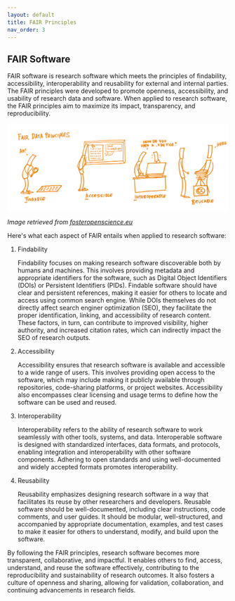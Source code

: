 ```yaml
---
layout: default
title: FAIR Principles
nav_order: 3
---
```


## FAIR Software

FAIR software is research software which meets the principles of findability, accessibility, interoperability and reusability for external and internal parties. The FAIR principles were developed to promote openness, accessibility, and usability of research data and software. When applied to research software, the FAIR principles aim to maximize its impact, transparency, and reproducibility.  

![FAIR](assets/img/fair.png)

_Image retrieved from [fosteropenscience.eu](https://www.fosteropenscience.eu/learning/assessing-the-fairness-of-data)_  

Here's what each aspect of FAIR entails when applied to research software:  

1. Findability

    Findability focuses on making research software discoverable both by humans and machines. This involves providing metadata and appropriate identifiers for the software, such as Digital Object Identifiers (DOIs) or Persistent Identifiers (PIDs). Findable software should have clear and persistent references, making it easier for others to locate and access using common search engine. While DOIs themselves do not directly affect search enginer optimization (SEO), they facilitate the proper identification, linking, and accessibility of research content. These factors, in turn, can contribute to improved visibility, higher authority, and increased citation rates, which can indirectly impact the SEO of research outputs.  

2. Accessibility

    Accessibility ensures that research software is available and accessible to a wide range of users. This involves providing open access to the software, which may include making it publicly available through repositories, code-sharing platforms, or project websites. Accessibility also encompasses clear licensing and usage terms to define how the software can be used and reused.  

3. Interoperability

    Interoperability refers to the ability of research software to work seamlessly with other tools, systems, and data. Interoperable software is designed with standardized interfaces, data formats, and protocols, enabling integration and interoperability with other software components. Adhering to open standards and using well-documented and widely accepted formats promotes interoperability.  

4. Reusability

    Reusability emphasizes designing research software in a way that facilitates its reuse by other researchers and developers. Reusable software should be well-documented, including clear instructions, code comments, and user guides. It should be modular, well-structured, and accompanied by appropriate documentation, examples, and test cases to make it easier for others to understand, modify, and build upon the software.  

By following the FAIR principles, research software becomes more transparent, collaborative, and impactful. It enables others to find, access, understand, and reuse the software effectively, contributing to the reproducibility and sustainability of research outcomes. It also fosters a culture of openness and sharing, allowing for validation, collaboration, and continuing advancements in research fields.  
